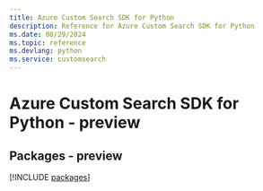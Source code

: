 ```yaml
---
title: Azure Custom Search SDK for Python
description: Reference for Azure Custom Search SDK for Python
ms.date: 08/29/2024
ms.topic: reference
ms.devlang: python
ms.service: customsearch
---
```

# Azure Custom Search SDK for Python - preview
## Packages - preview
[!INCLUDE [packages](custom-search-index.md)]